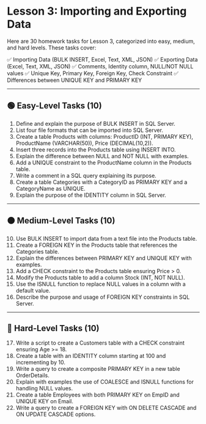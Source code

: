 # Lesson 3: Importing and Exporting Data

Here are 30 homework tasks for Lesson 3, categorized into easy, medium, and hard levels. These tasks cover:

✅ Importing Data (BULK INSERT, Excel, Text, XML, JSON)
✅ Exporting Data (Excel, Text, XML, JSON)
✅ Comments, Identity column, NULL/NOT NULL values
✅ Unique Key, Primary Key, Foreign Key, Check Constraint
✅ Differences between UNIQUE KEY and PRIMARY KEY

________________________________________

## 🟢 Easy-Level Tasks (10)
1. Define and explain the purpose of BULK INSERT in SQL Server.
2. List four file formats that can be imported into SQL Server.
3. Create a table Products with columns: ProductID (INT, PRIMARY KEY), ProductName (VARCHAR(50)), Price (DECIMAL(10,2)).
4. Insert three records into the Products table using INSERT INTO.
5. Explain the difference between NULL and NOT NULL with examples.
6. Add a UNIQUE constraint to the ProductName column in the Products table.
7. Write a comment in a SQL query explaining its purpose.
8. Create a table Categories with a CategoryID as PRIMARY KEY and a CategoryName as UNIQUE.
9. Explain the purpose of the IDENTITY column in SQL Server.

________________________________________

## 🟠 Medium-Level Tasks (10)
10. Use BULK INSERT to import data from a text file into the Products table.
11. Create a FOREIGN KEY in the Products table that references the Categories table.
12. Explain the differences between PRIMARY KEY and UNIQUE KEY with examples.
13. Add a CHECK constraint to the Products table ensuring Price > 0.
14. Modify the Products table to add a column Stock (INT, NOT NULL).
15. Use the ISNULL function to replace NULL values in a column with a default value.
16. Describe the purpose and usage of FOREIGN KEY constraints in SQL Server.

________________________________________

## 🔴 Hard-Level Tasks (10)
17. Write a script to create a Customers table with a CHECK constraint ensuring Age >= 18.
18. Create a table with an IDENTITY column starting at 100 and incrementing by 10.
19. Write a query to create a composite PRIMARY KEY in a new table OrderDetails.
20. Explain with examples the use of COALESCE and ISNULL functions for handling NULL values.
21. Create a table Employees with both PRIMARY KEY on EmpID and UNIQUE KEY on Email.
22. Write a query to create a FOREIGN KEY with ON DELETE CASCADE and ON UPDATE CASCADE options.
